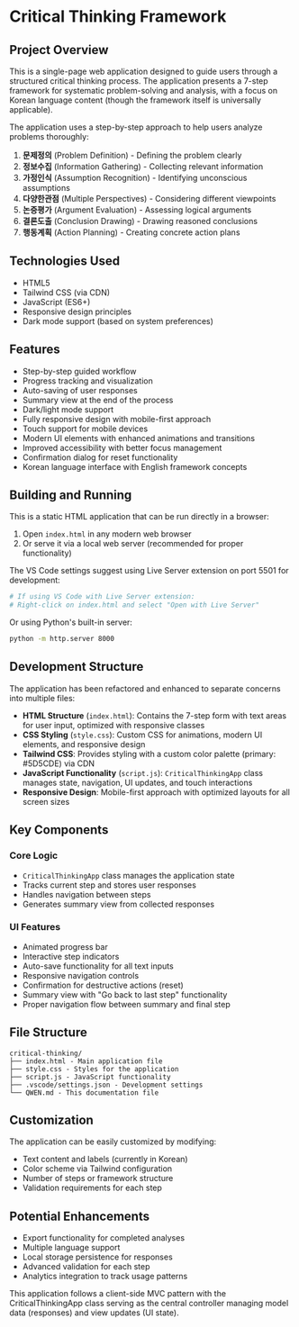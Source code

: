 # Critical Thinking Framework

## Project Overview

This is a single-page web application designed to guide users through a structured critical thinking process. The application presents a 7-step framework for systematic problem-solving and analysis, with a focus on Korean language content (though the framework itself is universally applicable).

The application uses a step-by-step approach to help users analyze problems thoroughly:

1. **문제정의** (Problem Definition) - Defining the problem clearly
2. **정보수집** (Information Gathering) - Collecting relevant information
3. **가정인식** (Assumption Recognition) - Identifying unconscious assumptions
4. **다양한관점** (Multiple Perspectives) - Considering different viewpoints
5. **논증평가** (Argument Evaluation) - Assessing logical arguments
6. **결론도출** (Conclusion Drawing) - Drawing reasoned conclusions
7. **행동계획** (Action Planning) - Creating concrete action plans

## Technologies Used

- HTML5
- Tailwind CSS (via CDN)
- JavaScript (ES6+)
- Responsive design principles
- Dark mode support (based on system preferences)

## Features

- Step-by-step guided workflow
- Progress tracking and visualization
- Auto-saving of user responses
- Summary view at the end of the process
- Dark/light mode support
- Fully responsive design with mobile-first approach
- Touch support for mobile devices
- Modern UI elements with enhanced animations and transitions
- Improved accessibility with better focus management
- Confirmation dialog for reset functionality
- Korean language interface with English framework concepts

## Building and Running

This is a static HTML application that can be run directly in a browser:

1. Open `index.html` in any modern web browser
2. Or serve it via a local web server (recommended for proper functionality)

The VS Code settings suggest using Live Server extension on port 5501 for development:

```bash
# If using VS Code with Live Server extension:
# Right-click on index.html and select "Open with Live Server"
```

Or using Python's built-in server:
```bash
python -m http.server 8000
```

## Development Structure

The application has been refactored and enhanced to separate concerns into multiple files:

- **HTML Structure** (`index.html`): Contains the 7-step form with text areas for user input, optimized with responsive classes
- **CSS Styling** (`style.css`): Custom CSS for animations, modern UI elements, and responsive design
- **Tailwind CSS**: Provides styling with a custom color palette (primary: #5D5CDE) via CDN
- **JavaScript Functionality** (`script.js`): `CriticalThinkingApp` class manages state, navigation, UI updates, and touch interactions
- **Responsive Design**: Mobile-first approach with optimized layouts for all screen sizes

## Key Components

### Core Logic
- `CriticalThinkingApp` class manages the application state
- Tracks current step and stores user responses
- Handles navigation between steps
- Generates summary view from collected responses

### UI Features
- Animated progress bar
- Interactive step indicators
- Auto-save functionality for all text inputs
- Responsive navigation controls
- Confirmation for destructive actions (reset)
- Summary view with "Go back to last step" functionality
- Proper navigation flow between summary and final step

## File Structure
```
critical-thinking/
├── index.html - Main application file
├── style.css - Styles for the application
├── script.js - JavaScript functionality
├── .vscode/settings.json - Development settings
└── QWEN.md - This documentation file
```

## Customization

The application can be easily customized by modifying:

- Text content and labels (currently in Korean)
- Color scheme via Tailwind configuration
- Number of steps or framework structure
- Validation requirements for each step

## Potential Enhancements

- Export functionality for completed analyses
- Multiple language support
- Local storage persistence for responses
- Advanced validation for each step
- Analytics integration to track usage patterns

This application follows a client-side MVC pattern with the CriticalThinkingApp class serving as the central controller managing model data (responses) and view updates (UI state).